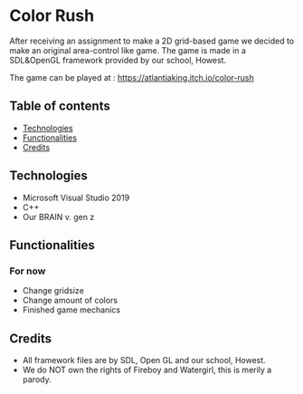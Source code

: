 # Color Rush
After receiving an assignment to make a 2D grid-based game we decided to make an original area-control like game.
The game is made in a SDL&OpenGL framework provided by our school, Howest.

The game can be played at : https://atlantiaking.itch.io/color-rush

## Table of contents
* [Technologies](#Technologies)
* [Functionalities](#Functionalities)
* [Credits](#Credits)


## Technologies
- Microsoft Visual Studio 2019
- C++
- Our BRAIN v. gen z

## Functionalities 

### For now
- Change gridsize
- Change amount of colors
- Finished game mechanics

## Credits
- All framework files are by SDL, Open GL and our school, Howest.
- We do NOT own the rights of Fireboy and Watergirl, this is merily a parody.
